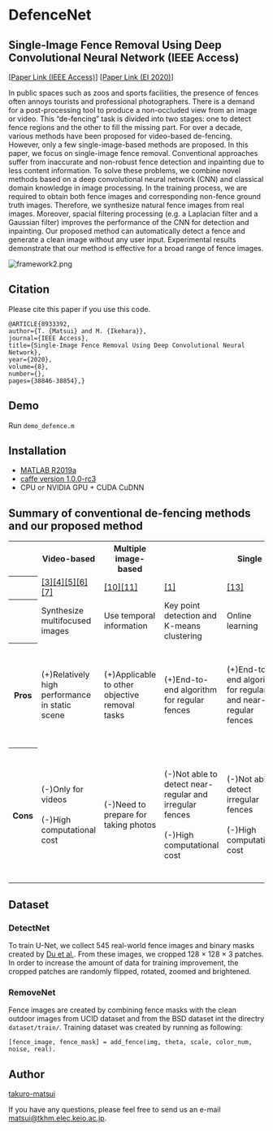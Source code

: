 # DefenceNet
## Single-Image Fence Removal Using Deep Convolutional Neural Network (IEEE Access)
[[Paper Link (IEEE Access)](https://ieeexplore.ieee.org/document/8933392)] 
[[Paper Link (EI 2020)](http://docserver.ingentaconnect.com/deliver/fasttrack/ist/24701173/3279490-ipas_1580149687080.pdf?expires=1585644939&id=guest&checksum=DCC4B48B6E63DFAC6EC5921A2BDE3557)] 


In public spaces such as zoos and sports facilities, the presence of fences often annoys tourists and professional photographers. There is a demand for a post-processing tool to produce a non-occluded view from an image or video. This “de-fencing” task is divided into two stages: one to detect fence regions and the other to fill the missing part. For over a decade, various methods have been proposed for video-based de-fencing. However, only a few single-image-based methods are proposed. In this paper, we focus on single-image fence removal. Conventional approaches suffer from inaccurate and non-robust fence detection and inpainting due to less content information. To solve these problems, we combine novel methods based on a deep convolutional neural network (CNN) and classical domain knowledge in image processing. In the training process, we are required to obtain both fence images and corresponding non-fence ground truth images. Therefore, we synthesize natural fence images from real images. Moreover, spacial filtering processing (e.g. a Laplacian filter and a Gaussian filter) improves the performance of the CNN for detection and inpainting. Our proposed method can automatically detect a fence and generate a clean image without any user input. Experimental results demonstrate that our method is effective for a broad range of fence images.

![framework2.png](https://qiita-image-store.s3.ap-northeast-1.amazonaws.com/0/238733/92ce763c-4042-6817-df9b-908ad042635b.png)

## Citation

Please cite this paper if you use this code.

```
@ARTICLE{8933392, 
author={T. {Matsui} and M. {Ikehara}}, 
journal={IEEE Access}, 
title={Single-Image Fence Removal Using Deep Convolutional Neural Network}, 
year={2020}, 
volume={8}, 
number={}, 
pages={38846-38854},}
```



## Demo
Run `demo_defence.m`

## Installation
-  [MATLAB R2019a](https://ww2.mathworks.cn/en/products/new_products/release2019a.html)
- [caffe version 1.0.0-rc3](http://caffe.berkeleyvision.org/)
- CPU or NVIDIA GPU + CUDA CuDNN

## Summary of conventional de-fencing methods and our proposed method
<table>
<tr>
  <th></th>
  <th>Video-based</th>
  <th>Multiple image-based</th>
  <th colspan=4>Single mage-based</th>
</tr>

<tr>
  <th></th>
  <td><a href= "https://ieeexplore.ieee.org/document/6738278" >[3]</a><a href= "https://ieeexplore.ieee.org/document/7486506" >[4]</a></a><a href= "https://arxiv.org/abs/1609.07727" >[5]<a href= "https://arxiv.org/abs/1612.03273" >[6]</a><a href= "https://ieeexplore.ieee.org/document/7780452" >[7]</a></td>

  <td><a href= "https://www.semanticscholar.org/paper/A-multimodal-approach-for-image-de-fencing-and-Jonna-Voleti/09df6016705d6085904bd0a9cab90f5a2e05440f" >[10]</a><a href= "https://ieeexplore.ieee.org/document/6224549" >[11]</a></td>

  <td><a href= "https://ieeexplore.ieee.org/document/4587493" >[1]</a></td>
  <td><a href= "https://pennstate.pure.elsevier.com/en/publications/image-de-fencing-revisited" >[13]</a></td>
  <td><a href= "https://link.springer.com/article/10.1007/s11760-016-0876-7" >[14]</a></td>
  <td><font color="red"><b>Ours</b></font></td>
</tr>

<tr>
  <th></th>
  <td>Synthesize multifocused images</td>
  <td>Use temporal information</td>
  <td>Key point detection and K-means clustering</td>
  <td>Online learning</th>
  <td>Use color similarity based on user input</td>
  <td>CNN and image filtering</td>
</tr>

<tr>
  <th>Pros</th>
  <td>(+)Relatively high performance in static scene</td>

  <td>(+)Applicable to other objective removal tasks</td>

  <td>(+)End-to-end algorithm for regular fences</td>

  <td>(+)End-to-end algorithm for regular and near-regular fences</td>

  <td>(+)Able to detect even irregular fences</td>

  <td>(+)End-to-end algorithm regardless of fence colors and shapes<br><br>(+)Natural appearance</td>
</tr>

<tr>
  <th>Cons</th>
  <td>(-)Only for videos<br><br>(-)High computational cost  </td>

  <td>(-)Need to prepare for taking photos</td>

  <td>(-)Not able to detect near-regular and irregular fences<br><br>(-)High computational cost  </td>

  <td>(-)Not able to detect irregular fences<br><br>(-)High computational cost  </td>

  <td>(-)Need skilled-user intervention<br><br>(-)Not able to distinguish fences and background that have similar color</td>

<td>(-)Week to fence orientation and certain angle</td>
</tr>
</table>

## Dataset
### DetectNet
To train U-Net, we collect 545 real-world fence images and binary masks created by [Du et al.](https://github.com/chen-du/De-fencing/tree/master/dataset). From these images, we cropped 128 × 128 × 3 patches. In order to increase the amount of data for training improvement, the cropped patches are randomly flipped, rotated, zoomed and brightened.


### RemoveNet
Fence images are created by combining fence masks with the clean outdoor images from UCID dataset and from the BSD dataset int the directry `dataset/train/`. Training dataset was created by running as following: 
```
[fence_image, fence_mask] = add_fence(img, theta, scale, color_num, noise, real).
```


## Author

[takuro-matsui](https://ieeexplore.ieee.org/author/37086527658)

If you have any questions, please feel free to send us an e-mail matsui@tkhm.elec.keio.ac.jp.
